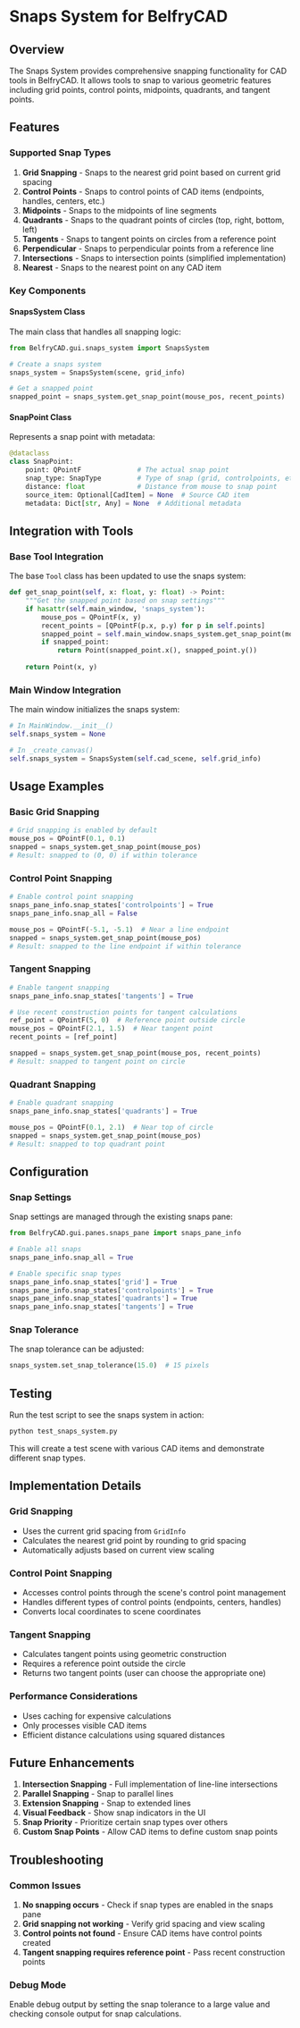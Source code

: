 # Snaps System for BelfryCAD

## Overview

The Snaps System provides comprehensive snapping functionality for CAD tools in BelfryCAD. It allows tools to snap to various geometric features including grid points, control points, midpoints, quadrants, and tangent points.

## Features

### Supported Snap Types

1. **Grid Snapping** - Snaps to the nearest grid point based on current grid spacing
2. **Control Points** - Snaps to control points of CAD items (endpoints, handles, centers, etc.)
3. **Midpoints** - Snaps to the midpoints of line segments
4. **Quadrants** - Snaps to the quadrant points of circles (top, right, bottom, left)
5. **Tangents** - Snaps to tangent points on circles from a reference point
6. **Perpendicular** - Snaps to perpendicular points from a reference line
7. **Intersections** - Snaps to intersection points (simplified implementation)
8. **Nearest** - Snaps to the nearest point on any CAD item

### Key Components

#### SnapsSystem Class
The main class that handles all snapping logic:

```python
from BelfryCAD.gui.snaps_system import SnapsSystem

# Create a snaps system
snaps_system = SnapsSystem(scene, grid_info)

# Get a snapped point
snapped_point = snaps_system.get_snap_point(mouse_pos, recent_points)
```

#### SnapPoint Class
Represents a snap point with metadata:

```python
@dataclass
class SnapPoint:
    point: QPointF              # The actual snap point
    snap_type: SnapType         # Type of snap (grid, controlpoints, etc.)
    distance: float             # Distance from mouse to snap point
    source_item: Optional[CadItem] = None  # Source CAD item
    metadata: Dict[str, Any] = None  # Additional metadata
```

## Integration with Tools

### Base Tool Integration
The base `Tool` class has been updated to use the snaps system:

```python
def get_snap_point(self, x: float, y: float) -> Point:
    """Get the snapped point based on snap settings"""
    if hasattr(self.main_window, 'snaps_system'):
        mouse_pos = QPointF(x, y)
        recent_points = [QPointF(p.x, p.y) for p in self.points]
        snapped_point = self.main_window.snaps_system.get_snap_point(mouse_pos, recent_points)
        if snapped_point:
            return Point(snapped_point.x(), snapped_point.y())
    
    return Point(x, y)
```

### Main Window Integration
The main window initializes the snaps system:

```python
# In MainWindow.__init__()
self.snaps_system = None

# In _create_canvas()
self.snaps_system = SnapsSystem(self.cad_scene, self.grid_info)
```

## Usage Examples

### Basic Grid Snapping
```python
# Grid snapping is enabled by default
mouse_pos = QPointF(0.1, 0.1)
snapped = snaps_system.get_snap_point(mouse_pos)
# Result: snapped to (0, 0) if within tolerance
```

### Control Point Snapping
```python
# Enable control point snapping
snaps_pane_info.snap_states['controlpoints'] = True
snaps_pane_info.snap_all = False

mouse_pos = QPointF(-5.1, -5.1)  # Near a line endpoint
snapped = snaps_system.get_snap_point(mouse_pos)
# Result: snapped to the line endpoint if within tolerance
```

### Tangent Snapping
```python
# Enable tangent snapping
snaps_pane_info.snap_states['tangents'] = True

# Use recent construction points for tangent calculations
ref_point = QPointF(5, 0)  # Reference point outside circle
mouse_pos = QPointF(2.1, 1.5)  # Near tangent point
recent_points = [ref_point]

snapped = snaps_system.get_snap_point(mouse_pos, recent_points)
# Result: snapped to tangent point on circle
```

### Quadrant Snapping
```python
# Enable quadrant snapping
snaps_pane_info.snap_states['quadrants'] = True

mouse_pos = QPointF(0.1, 2.1)  # Near top of circle
snapped = snaps_system.get_snap_point(mouse_pos)
# Result: snapped to top quadrant point
```

## Configuration

### Snap Settings
Snap settings are managed through the existing snaps pane:

```python
from BelfryCAD.gui.panes.snaps_pane import snaps_pane_info

# Enable all snaps
snaps_pane_info.snap_all = True

# Enable specific snap types
snaps_pane_info.snap_states['grid'] = True
snaps_pane_info.snap_states['controlpoints'] = True
snaps_pane_info.snap_states['quadrants'] = True
snaps_pane_info.snap_states['tangents'] = True
```

### Snap Tolerance
The snap tolerance can be adjusted:

```python
snaps_system.set_snap_tolerance(15.0)  # 15 pixels
```

## Testing

Run the test script to see the snaps system in action:

```bash
python test_snaps_system.py
```

This will create a test scene with various CAD items and demonstrate different snap types.

## Implementation Details

### Grid Snapping
- Uses the current grid spacing from `GridInfo`
- Calculates the nearest grid point by rounding to grid spacing
- Automatically adjusts based on current view scaling

### Control Point Snapping
- Accesses control points through the scene's control point management
- Handles different types of control points (endpoints, centers, handles)
- Converts local coordinates to scene coordinates

### Tangent Snapping
- Calculates tangent points using geometric construction
- Requires a reference point outside the circle
- Returns two tangent points (user can choose the appropriate one)

### Performance Considerations
- Uses caching for expensive calculations
- Only processes visible CAD items
- Efficient distance calculations using squared distances

## Future Enhancements

1. **Intersection Snapping** - Full implementation of line-line intersections
2. **Parallel Snapping** - Snap to parallel lines
3. **Extension Snapping** - Snap to extended lines
4. **Visual Feedback** - Show snap indicators in the UI
5. **Snap Priority** - Prioritize certain snap types over others
6. **Custom Snap Points** - Allow CAD items to define custom snap points

## Troubleshooting

### Common Issues

1. **No snapping occurs** - Check if snap types are enabled in the snaps pane
2. **Grid snapping not working** - Verify grid spacing and view scaling
3. **Control points not found** - Ensure CAD items have control points created
4. **Tangent snapping requires reference point** - Pass recent construction points

### Debug Mode
Enable debug output by setting the snap tolerance to a large value and checking console output for snap calculations. 